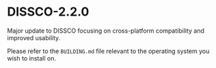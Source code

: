 # DISSCO-2.2.0
Major update to DISSCO focusing on cross-platform compatibility and improved usability.

Please refer to the `BUILDING.md` file relevant to the operating system you wish to install on.